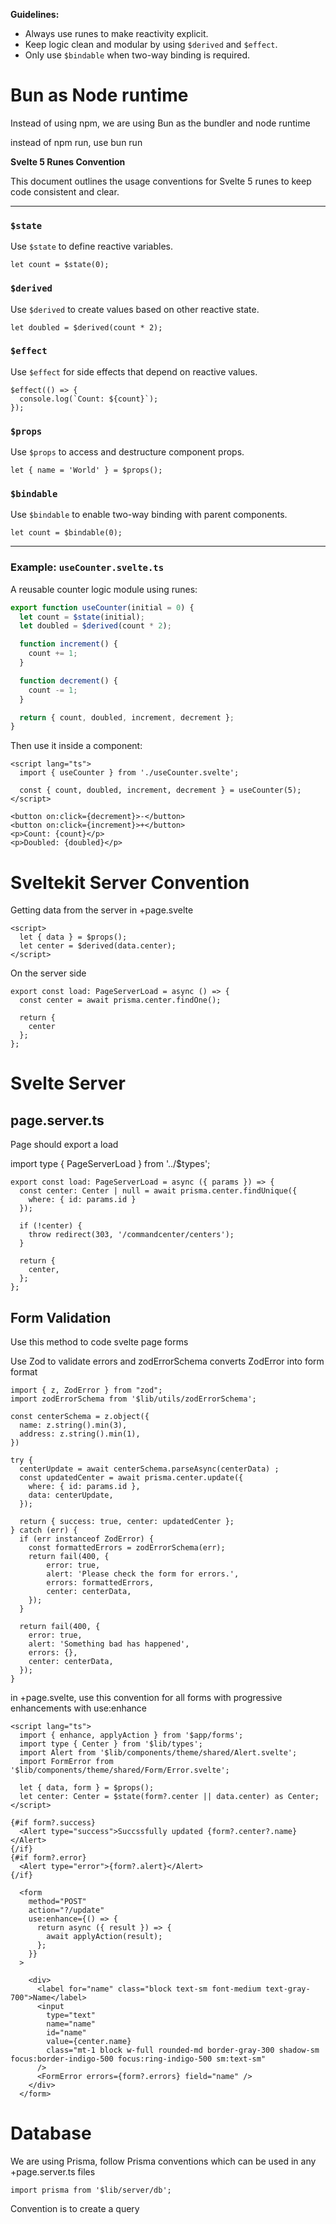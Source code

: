 **Guidelines:**

- Always use runes to make reactivity explicit.
- Keep logic clean and modular by using `$derived` and `$effect`.
- Only use `$bindable` when two-way binding is required.


# Bun as Node runtime

Instead of using npm, we are using Bun as the bundler and node runtime

instead of npm run, use bun run

**Svelte 5 Runes Convention**

This document outlines the usage conventions for Svelte 5 runes to keep code consistent and clear.

---

### `$state`

Use `$state` to define reactive variables.

```
let count = $state(0);
```

### `$derived`

Use `$derived` to create values based on other reactive state.

```
let doubled = $derived(count * 2);
```

### `$effect`

Use `$effect` for side effects that depend on reactive values.

```
$effect(() => {
  console.log(`Count: ${count}`);
});
```

### `$props`

Use `$props` to access and destructure component props.

```
let { name = 'World' } = $props();
```

### `$bindable`

Use `$bindable` to enable two-way binding with parent components.

```
let count = $bindable(0);
```

---

### Example: `useCounter.svelte.ts`

A reusable counter logic module using runes:

```ts
export function useCounter(initial = 0) {
  let count = $state(initial);
  let doubled = $derived(count * 2);

  function increment() {
    count += 1;
  }

  function decrement() {
    count -= 1;
  }

  return { count, doubled, increment, decrement };
}
```

Then use it inside a component:

```
<script lang="ts">
  import { useCounter } from './useCounter.svelte';

  const { count, doubled, increment, decrement } = useCounter(5);
</script>

<button on:click={decrement}>-</button>
<button on:click={increment}>+</button>
<p>Count: {count}</p>
<p>Doubled: {doubled}</p>
```

# Sveltekit Server Convention
Getting data from the server in +page.svelte
```
<script>
  let { data } = $props();
  let center = $derived(data.center);
</script>
```
On the server side
```
export const load: PageServerLoad = async () => {
  const center = await prisma.center.findOne();

  return {
    center
  };
};
```

# Svelte Server

## page.server.ts
Page should export a load

import type { PageServerLoad } from '../$types';

```
export const load: PageServerLoad = async ({ params }) => {
  const center: Center | null = await prisma.center.findUnique({
    where: { id: params.id }
  });

  if (!center) {
    throw redirect(303, '/commandcenter/centers');
  }

  return {
    center,
  };
};
```

## Form Validation
Use this method to code svelte page forms

Use Zod to validate errors and zodErrorSchema converts ZodError into form format
```
import { z, ZodError } from "zod";
import zodErrorSchema from '$lib/utils/zodErrorSchema';

const centerSchema = z.object({
  name: z.string().min(3),
  address: z.string().min(1),
})

try {
  centerUpdate = await centerSchema.parseAsync(centerData) ;
  const updatedCenter = await prisma.center.update({
    where: { id: params.id },
    data: centerUpdate,
  });

  return { success: true, center: updatedCenter };
} catch (err) {
  if (err instanceof ZodError) {
    const formattedErrors = zodErrorSchema(err);
    return fail(400, {
        error: true,
        alert: 'Please check the form for errors.',
        errors: formattedErrors,
        center: centerData,
    });
  }

  return fail(400, {
    error: true,
    alert: 'Something bad has happened',
    errors: {},
    center: centerData,
  });
}
```

in +page.svelte, use this convention for all forms with progressive enhancements with use:enhance

```
<script lang="ts">
  import { enhance, applyAction } from '$app/forms';
  import type { Center } from '$lib/types';
  import Alert from '$lib/components/theme/shared/Alert.svelte';
  import FormError from '$lib/components/theme/shared/Form/Error.svelte';
  
  let { data, form } = $props();
  let center: Center = $state(form?.center || data.center) as Center;
</script>

{#if form?.success}
  <Alert type="success">Succssfully updated {form?.center?.name}</Alert>
{/if}
{#if form?.error}
  <Alert type="error">{form?.alert}</Alert>
{/if}

  <form
    method="POST"
    action="?/update"
    use:enhance={() => {
      return async ({ result }) => {
        await applyAction(result);
      };
    }}
  >

    <div>
      <label for="name" class="block text-sm font-medium text-gray-700">Name</label>
      <input
        type="text"
        name="name"
        id="name"
        value={center.name}
        class="mt-1 block w-full rounded-md border-gray-300 shadow-sm focus:border-indigo-500 focus:ring-indigo-500 sm:text-sm"
      />
      <FormError errors={form?.errors} field="name" />
    </div>
  </form>
```

# Database

We are using Prisma, follow Prisma conventions which can be used in any +page.server.ts files

```
import prisma from '$lib/server/db';
```

Convention is to create a query 
